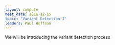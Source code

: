 ```yaml
---
layout: compute
meet_date: 2016-12-15
topic: "Variant Detection I"
leaders: Paul Hoffman
---
```


We will be introducing the variant detection process
